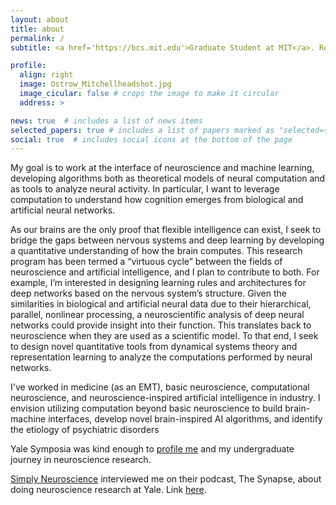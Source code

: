 ```yaml
---
layout: about
title: about
permalink: /
subtitle: <a href='https://bcs.mit.edu'>Graduate Student at MIT</a>. Reverse-Engineering the Brain and Deep Neural Networks

profile:
  align: right
  image: Ostrow_Mitchellheadshot.jpg
  image_cicular: false # crops the image to make it circular
  address: >

news: true  # includes a list of news items
selected_papers: true # includes a list of papers marked as "selected={true}"
social: true  # includes social icons at the bottom of the page
---
```


My goal is to work at the interface of neuroscience and machine learning, developing algorithms 
both as theoretical models of neural computation and as tools to analyze neural activity. In particular, I 
want to leverage computation to understand how cognition emerges from biological and artificial neural 
networks. 

As our brains are the only proof that flexible intelligence can exist, I seek to bridge the gaps 
between nervous systems and deep learning by developing a quantitative understanding of how the brain 
computes. This research program has been termed a “virtuous cycle” between the fields of neuroscience 
and artificial intelligence, and I plan to contribute to both. For example, I’m interested in designing 
learning rules and architectures for deep networks based on the nervous system’s structure. Given the 
similarities in biological and artificial neural data due to their hierarchical, parallel, nonlinear processing, 
a neuroscientific analysis of deep neural networks could provide insight into their function. This translates 
back to neuroscience when they are used as a scientific model. To that end, I seek to design novel 
quantitative tools from dynamical systems theory and representation learning to analyze the computations 
performed by neural networks. 

I've worked in medicine (as an EMT), basic neuroscience, computational neuroscience, and neuroscience-inspired artificial intelligence in industry. I envision utilizing computation beyond basic neuroscience to build brain-machine interfaces, 
develop novel brain-inspired AI algorithms, and identify the etiology of psychiatric disorders

Yale Symposia was kind enough to [profile me](https://www.yalesymposia.com/neuroscience-lab-profile/2021/8/24/exploration-a-trait-shared-by-both-music-and-research) and my undergraduate journey in neuroscience research. 

[Simply Neuroscience](https://simplyneuroscience.org/) interviewed me on their podcast, The Synapse, about doing neuroscience research at Yale. Link [here](https://anchor.fm/the-synapse/episodes/The-College-Neuro-Network-Yale-University-from-an-Undergraduate-Student-ehsf7e).

<!-- Write your biography here. Tell the world about yourself. Link to your favorite [subreddit](http://reddit.com). You can put a picture in, too. The code is already in, just name your picture `prof_pic.jpg` and put it in the `img/` folder.

Put your address / P.O. box / other info right below your picture. You can also disable any these elements by editing `profile` property of the YAML header of your `_pages/about.md`. Edit `_bibliography/papers.bib` and Jekyll will render your [publications page](/al-folio/publications/) automatically.

Link to your social media connections, too. This theme is set up to use [Font Awesome icons](http://fortawesome.github.io/Font-Awesome/) and [Academicons](https://jpswalsh.github.io/academicons/), like the ones below. Add your Facebook, Twitter, LinkedIn, Google Scholar, or just disable all of them. -->
